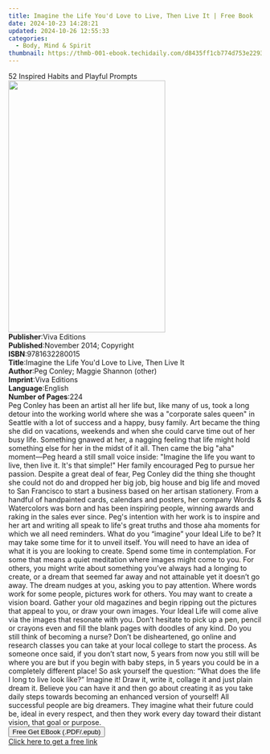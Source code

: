 ```yaml
---
title: Imagine the Life You'd Love to Live, Then Live It | Free Book
date: 2024-10-23 14:28:21
updated: 2024-10-26 12:55:33
categories:
  - Body, Mind & Spirit
thumbnail: https://thmb-001-ebook.techidaily.com/d8435ff1cb774d753e2293d4594c1f92616ab5f1cd09c44ccbec96f907b36ae0.jpg
---
```

<main id="book-container">
  <div class="flex flex-col">
    <div class="book-brief flex-1 py-6 px-4 sm:p-6 md:py-10 md:px-8">
      <!-- brief-->
      <div class="book-brief-main">52 Inspired Habits and Playful Prompts</div>
    </div>
    <div
      class="book-meta-info flex-1 grid gap-4 col-start-1 col-end-3 row-start-1 sm:mb-6 sm:grid-cols-4 lg:gap-6 lg:col-start-2 lg:row-end-6 lg:row-span-6 lg:mb-0"
    >
      <div
        class="book-meta-info-left place-content-center mt-4 p-4 text-sm leading-6 col-start-2 col-span-2 dark:text-slate-400"
      >
        <img
          class="w-full h-500 object-cover rounded-lg sm:h-255 sm:col-span-2 lg:col-span-full"
          src="https://img-001-ebook.techidaily.com/d343df9abfbfe9ae5e8de3f2fc09824604b02171e736043e6022d3a86c3b4bb9.jpg"
          alt=""
          width="312"
          height="500"
        />
      </div>
      <div
        class="book-meta-info-right mt-2 col-start-1 row-start-2 col-span-3 self-center"
      >
        <!-- meta data  -->
        <div class="flex flex-col px-4 md:px-8">
          <div class="flex-1">
            <strong>Publisher</strong>:<span class="px-2">Viva Editions</span>
          </div>
          <div class="flex-1">
            <strong>Published</strong>:<span class="px-2"
              >November 2014; Copyright</span
            >
          </div>
          <div class="flex-1">
            <strong>ISBN</strong>:<span class="px-2">9781632280015</span>
          </div>
          <div class="flex-1">
            <strong>Title</strong>:<span class="px-2"
              >Imagine the Life You&#39;d Love to Live, Then Live It</span
            >
          </div>
          <div class="flex-1">
            <strong>Author</strong>:<span class="px-2"
              >Peg Conley; Maggie Shannon (other)</span
            >
          </div>
          <div class="flex-1">
            <strong>Imprint</strong>:<span class="px-2">Viva Editions</span>
          </div>
          <div class="flex-1">
            <strong>Language</strong>:<span class="px-2">English</span>
          </div>
          <div class="flex-1">
            <strong>Number of Pages</strong>:<span class="px-2">224</span>
          </div>
        </div>
      </div>
    </div>
    <div class="book-description flex-1 py-6 px-4 sm:p-6 md:py-10 md:px-8">
      <div class="book-description-main">
        <div accordion-content="" id="description">
          Peg Conley has been an artist all her life but, like many of us, took
          a long detour into the working world where she was a "corporate sales
          queen" in Seattle with a lot of success and a happy, busy family. Art
          became the thing she did on vacations, weekends and when she could
          carve time out of her busy life. Something gnawed at her, a nagging
          feeling that life might hold something else for her in the midst of it
          all. Then came the big "aha" moment—Peg heard a still small voice
          inside: "Imagine the life you want to live, then live it. It's that
          simple!" Her family encouraged Peg to pursue her passion. Despite a
          great deal of fear, Peg Conley did the thing she thought she could not
          do and dropped her big job, big house and big life and moved to San
          Francisco to start a business based on her artisan stationery. From a
          handful of handpainted cards, calendars and posters, her company Words
          &amp; Watercolors was born and has been inspiring people, winning
          awards and raking in the sales ever since. Peg's intention with her
          work is to inspire and her art and writing all speak to life's great
          truths and those aha moments for which we all need reminders. What do
          you “imagine” your Ideal Life to be? It may take some time for it to
          unveil itself. You will need to have an idea of what it is you are
          looking to create. Spend some time in contemplation. For some that
          means a quiet meditation where images might come to you. For others,
          you might write about something you’ve always had a longing to create,
          or a dream that seemed far away and not attainable yet it doesn’t go
          away. The dream nudges at you, asking you to pay attention. Where
          words work for some people, pictures work for others. You may want to
          create a vision board. Gather your old magazines and begin ripping out
          the pictures that appeal to you, or draw your own images. Your Ideal
          Life will come alive via the images that resonate with you. Don’t
          hesitate to pick up a pen, pencil or crayons even and fill the blank
          pages with doodles of any kind. Do you still think of becoming a
          nurse? Don’t be disheartened, go online and research classes you can
          take at your local college to start the process. As someone once said,
          if you don’t start now, 5 years from now you still will be where you
          are but if you begin with baby steps, in 5 years you could be in a
          completely different place! So ask yourself the question: “What does
          the life I long to live look like?” Imagine it! Draw it, write it,
          collage it and just plain dream it. Believe you can have it and then
          go about creating it as you take daily steps towards becoming an
          enhanced version of yourself! All successful people are big dreamers.
          They imagine what their future could be, ideal in every respect, and
          then they work every day toward their distant vision, that goal or
          purpose.
        </div>
        <div class="accordion-fader"></div>
      </div>
    </div>
    <div class="book-excerpts flex-1 py-6 px-4 sm:p-6 md:py-10 md:px-8"></div>
    <div
      class="book-about-author flex-1 py-6 px-4 sm:p-6 md:py-10 md:px-8"
    ></div>
    <div class="book-free-get flex-1 py-6 px-4 sm:p-6 md:py-10 md:px-8">
      <button
        id="btn-free-get"
        class="bg-blue-500 hover:bg-blue-700 text-white font-bold py-2 px-4 rounded"
      >
        Free Get EBook (.PDF/.epub)
      </button>
      <div id="countdown-display" class="px-2 text-lg mt-2"></div>
      <a
        id="free-link"
        class="hidden bg-blue-500 hover:bg-blue-700 text-white font-bold py-2 px-4 rounded"
        href="https://www.ebooks.com/en-us/book/2622279/imagine-the-life-you-d-love-to-live-then-live-it/peg-conley/"
        target="_blank"
        >Click here to get a free link</a
      >
    </div>
    <script>
      let countdownTime = 0;
      let countdownInterval = null;
      document
        .getElementById('btn-free-get')
        .addEventListener('click', startCountdown);
      function startCountdown() {
        countdownTime = new Date().getTime() + 60000 * 3;
        countdownInterval = setInterval(updateCountdown, 1000);
        document.getElementById('btn-free-get').disabled = true;
        document
          .getElementById('btn-free-get')
          .classList.add('bg-gray-500', 'cursor-not-allowed');
      }
      function updateCountdown() {
        let currentTime = new Date().getTime();
        let timeLeft = countdownTime - currentTime;
        let secondsLeft = Math.floor(timeLeft / 1000);
        document.getElementById('countdown-display').innerHTML =
          `Remaining time: ${secondsLeft} seconds.`;
        if (secondsLeft <= 0) {
          clearInterval(countdownInterval);
          document.getElementById('btn-free-get').classList.add('hidden');
          document.getElementById('free-link').classList.remove('hidden');
          document.getElementById('countdown-display').innerHTML = '';
        }
      }
    </script>
  </div>
</main>
